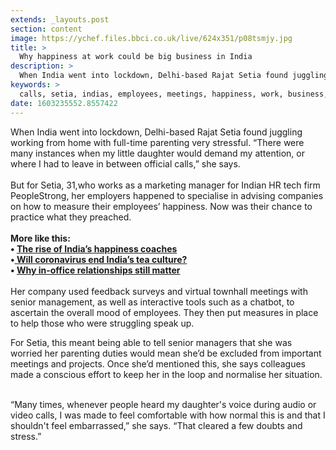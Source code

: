 ```yaml
--- 
extends: _layouts.post 
section: content 
image: https://ychef.files.bbci.co.uk/live/624x351/p08tsmjy.jpg 
title: > 
  Why happiness at work could be big business in India 
description: > 
  When India went into lockdown, Delhi-based Rajat Setia found juggling working from home with full-time parenting very stressful.“There were many instances when my little daughter would demand my attention, or where I had to leave in between official calls,” she says.But for Setia, 31,who works as a marketing manager for Indian HR tech firm PeopleStrong, her employers happened to specialise in advising companies on how to measure their employees’ happiness.More like this:• The rise of India’s happiness coaches• Will coronavirus end India’s tea culture?Once she’d mentioned this, she says colleagues made a conscious effort to keep her in the loop and normalise her situation. 
keywords: > 
  calls, setia, indias, employees, meetings, happiness, work, business, india, senior, shed, big, feel, parenting 
date: 1603235552.8557422 
--- 
```

<div><p>When India went into lockdown, Delhi-based Rajat Setia found juggling working from home with full-time parenting very stressful. &#8220;There were many instances when my little daughter would demand my attention, or where I had to leave in between official calls,&#8221; she says.<br><br>But for Setia, 31,who works as a marketing manager for Indian HR tech firm PeopleStrong, her employers happened to specialise in advising companies on how to measure their employees&#8217; happiness. Now was their chance to practice what they preached.<br><br><strong>More like this:</strong><br><strong>&#8226; <a href="https://www.bbc.com/worklife/article/20190725-unhappy-at-work-this-coach-will-help">The rise of India&#8217;s happiness coaches </a></strong><br><strong>&#8226;<a href="https://www.bbc.com/worklife/article/20200626-will-coronavirus-end-indias-tapri-chai-culture"> Will coronavirus end India&#8217;s tea culture? </a></strong><br><strong>&#8226; <a href="https://www.bbc.com/worklife/article/20200925-why-your-in-office-friendships-still-matter">Why in-office relationships still matter </a></strong><br><br>Her company used feedback surveys and virtual townhall meetings with senior management, as well as interactive tools such as a chatbot, to ascertain the overall mood of employees. They then put measures in place to help those who were struggling speak up.</p>
<p>For Setia, this meant being able to tell senior managers that she was worried her parenting duties would mean she&#8217;d be excluded from important meetings and projects. Once she&#8217;d mentioned this, she says colleagues made a conscious effort to keep her in the loop and normalise her situation.</p>
<p><br>&#8220;Many times, whenever people heard my daughter's voice during audio or video calls, I was made to feel comfortable with how normal this is and that I shouldn't feel embarrassed,&#8221; she says. &#8220;That cleared a few doubts and stress.&#8221;</p></div>